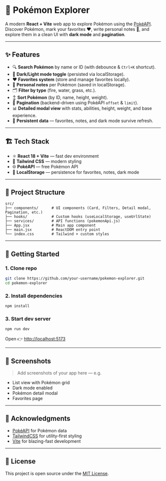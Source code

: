 # 🐾 Pokémon Explorer  

A modern **React + Vite** web app to explore Pokémon using the [PokéAPI](https://pokeapi.co).  
Discover Pokémon, mark your favorites ❤️, write personal notes 📝, and explore them in a clean UI with **dark mode** and **pagination**.  

---

## ✨ Features  
- 🔍 **Search Pokémon** by name or ID (with debounce & `Ctrl+K` shortcut).  
- 🎨 **Dark/Light mode toggle** (persisted via localStorage).  
- ❤️ **Favorites system** (store and manage favorites locally).  
- 📝 **Personal notes** per Pokémon (saved in localStorage).  
- 🗂 **Filter by type** (fire, water, grass, etc.).  
- ↕️ **Sort Pokémon** (by ID, name, height, weight).  
- 📄 **Pagination** (backend-driven using PokéAPI `offset` & `limit`).  
- 📊 **Detailed modal view** with stats, abilities, height, weight, and base experience.  
- 💾 **Persistent data** — favorites, notes, and dark mode survive refresh.  

---

## 🏗️ Tech Stack  
- ⚛️ **React 18 + Vite** — fast dev environment  
- 🎨 **Tailwind CSS** — modern styling  
- 🌐 **PokéAPI** — free Pokémon API  
- 💾 **LocalStorage** — persistence for favorites, notes, dark mode  

---

## 📂 Project Structure  
```
src/
├── components/      # UI components (Card, Filters, Detail modal, Pagination, etc.)
├── hooks/           # Custom hooks (useLocalStorage, useUrlState)
├── services/        # API functions (pokemonApi.js)
├── App.jsx          # Main app component
├── main.jsx         # ReactDOM entry point
└── index.css        # Tailwind + custom styles
```

---

## 🚀 Getting Started  

### 1. Clone repo  
```bash
git clone https://github.com/your-username/pokemon-explorer.git
cd pokemon-explorer
```

### 2. Install dependencies  
```bash
npm install
```

### 3. Start dev server  
```bash
npm run dev
```

Open 👉 [http://localhost:5173](http://localhost:5173)  

---

## 📸 Screenshots  
> Add screenshots of your app here — e.g.  
- List view with Pokémon grid  
- Dark mode enabled  
- Pokémon detail modal  
- Favorites page  

---

## 🙌 Acknowledgments  
- [PokéAPI](https://pokeapi.co) for Pokémon data  
- [TailwindCSS](https://tailwindcss.com) for utility-first styling  
- [Vite](https://vitejs.dev) for blazing-fast development  

---

## 📜 License  
This project is open source under the [MIT License](LICENSE).  